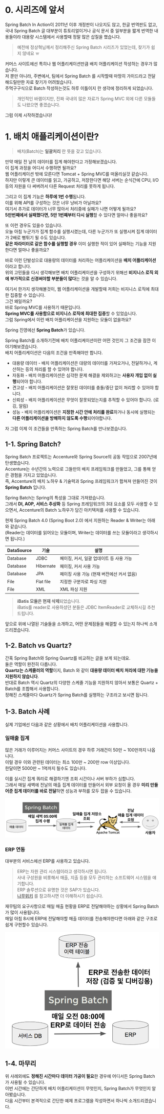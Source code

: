 # 0. 시리즈에 앞서

Spring Batch In Action이 2011년 이후 개정판이 나오지도 않고, 한글 번역판도 없고, 국내 Spring Batch 글 대부분이 튜토리얼이거나 공식 문서 중 일부분을 짧게 번역한 내용들이라 대용량 시스템에서 사용할때 정말 많은 삽질을 했습니다.  

> 예전에 정상혁님께서 정리해주신 Spring Batch 시리즈가 있었는데, 찾기가 쉽지 않네요 ㅠ

커머스 사이트에선 특히나 웹 어플리케이션만큼 배치 어플리케이션 작성하는 경우가 많습니다.  
저 뿐만 아니라, 주변에서, 팀에서 Spring Batch 를 시작할때 마땅히 가이드라고 전달해드릴만한 자료 찾기가 어려웠습니다.  
주먹구구식으로 Batch 작성하는것도 하루 이틀이지 란 생각에 정리하게 되었습니다.

> 개인적인 바램이지만, 진짜 국내의 많은 자료가 Spring MVC 외에 다른 모듈들도 나왔으면 좋겠습니다.  

그럼 이제 시작하겠습니다!

# 1. 배치 애플리케이션이란?

> 배치(Batch)는 **일괄처리** 란 뜻을 갖고 있습니다. 

만약 매일 전 날의 데이터를 집계 해야한다고 가정해보겠습니다.  
이 집계 과정을 어디서 수행하면 될까요?  
웹 어플리케이션 밖에 모른다면 Tomcat + Spring MVC를 떠올리실것 같습니다.  
하지만 이렇게 큰 데이터를 읽고, 가공하고, 저장한다면 해당 서버는 순식간에 CPU, I/O 등의 자원을 다 써버려서 다른 Request 처리를 못하게 됩니다.  
  
그리고 이 집계 기능은 **하루에 1번 수행**됩니다.  
이를 위해 API를 구성하는 것은 너무 낭비가 아닐까요?  
여기서 추가로 데이터가 너무 많아서 처리중에 실패가 나면 어떻게 될까요?  
**5만번째에서 실패했다면, 5만 1번째부터 다시 실행**할 수 있다면 얼마나 좋을까요?  
  
또 이런 경우도 있을수 있습니다.  
오늘 아침 누군가가 집계 함수를 실행시켰는데, 다른 누군가가 또 실행시켜 집계 데이터가 2배로 뻥튀기 될 수도 있습니다.  
**같은 파라미터로 같은 함수를 실행할 경우** 이미 실행한 적이 있어 실패하는 기능을 지원한다면 얼마나 좋을까요?  
  
바로 이런 단발성으로 대용량의 데이터를 처리하는 어플리케이션을 **배치 어플리케이션**이라고 합니다.  
위의 고민들을 다시 생각해보면 배치 어플리케이션을 구성하기 위해선 **비지니스 로직 외에 부가적으로 신경써야할 부분들이 많다**는 것을 알 수 있습니다.  
  
여기서 한가지 생각해볼것이, 웹 어플리케이션을 개발할때 저희는 비지니스 로직에 최대한 집중할 수 있습니다.  
그건 왜일까요?  
바로 Spring MVC를 사용하기 때문입니다.  
**Spring MVC를 사용함으로 비지니스 로직에 최대한 집중**할 수 있었습니다.  
그럼 Spring에서 이런 배치 어플리케이션을 지원하는 모듈이 없을까요?  
  
Spring 진영에선 **Spring Batch**가 있습니다.  
  
Spring Batch를 소개하기전에 배치 어플리케이션이란 어떤 것인지 그 조건을 잠깐 이야기해보겠습니다.  
배치 어플리케이션은 다음의 조건을 만족해야만 합니다.

* 대용량 데이터 - 배치 어플리케이션은 대량의 데이터를 가져오거나, 전달하거나, 계산하는 등의 처리를 할 수 ​​있어야 합니다.
* 자동화 - 배치 어플리케이션은 심각한 문제 해결을 제외하고는 **사용자 개입 없이 실행**되어야 합니다.
* 견고성 - 배치 어플리케이션은 잘못된 데이터를 충돌/중단 없이 처리할 수 있어야 합니다.
* 신뢰성 - 배치 어플리케이션은 무엇이 잘못되었는지를 추적할 수 있어야 합니다. (로깅, 알림)
* 성능 - 배치 어플리케이션은 **지정한 시간 안에 처리를 완료**하거나 동시에 실행되는 **다른 어플리케이션을 방해하지 않도록 수행**되어야합니다.

자 그럼 이제 이 조건들을 만족하는 Spring Batch를 만나보겠습니다.

## 1-1. Spring Batch?

Spring Batch 프로젝트는 Accenture와 Spring Source의 공동 작업으로 2007년에 탄생했습니다.  
Accenture는 수년간의 노력으로 그들만의 배치 프레임워크를 만들었고, 그를 통해 얻은 경험을 가지고 있었습니다.  
즉, Accenture의 배치 노하우 & 기술력과 Spring 프레임워크가 합쳐져 만들어진 것이 **Spring Batch** 입니다.  
  
Spring Batch는 Spring의 특성을 그대로 가져왔습니다.  
그래서 **DI, AOP, 서비스 추상화** 등 Spring 프레임워크의 3대 요소를 모두 사용할 수 있으면서, Accenture의 Batch 노하우가 담긴 아키텍처를 사용할 수 있습니다.  
  
현재 Spring Batch 4.0 (Spring Boot 2.0) 에서 지원하는 Reader & Writer는 아래와 같습니다.  
(Reader는 데이터를 읽어오는 모듈이며, Writer는 데이터를 쓰는 모듈이라고 생각하시면 됩니다.)

| DataSource | 기술      | 설명                                       |
|------------|-----------|--------------------------------------------|
| Database   | JDBC      | 페이징, 커서, 일괄 업데이트 등 사용 가능   |
| Database   | Hibernate | 페이징, 커서 사용 가능                     |
| Database   | JPA       | 페이징 사용 가능 (현재 버전에선 커서 없음) |
| File       | Flat file | 지정한 구분자로 파싱 지원                  |
| File       | XML       | XML 파싱 지원                                           |

> **iBatis 모듈은 현재 삭제**되었습니다.  
iBatis를 reader로 사용하셨던 분들은 JDBC ItemReader로 교체하시길 추천드립니다.

앞으로 위에 나열된 기술들을 소개하고, 어떤 문제점들을 해결할 수 있는지 하나씩 소개드리겠습니다.  

## 1-2. Batch vs Quartz?

간혹 Spring Batch와 Spring Quartz를 비교하는 글을 보게 되는데요.  
둘은 역할이 완전히 다릅니다.  
**Quartz는 스케줄러의 역할**이지, Batch 와 같이 **대용량 데이터 배치 처리에 대한 기능을 지원하지 않습니다**.  
반대로 Batch 역시 Quartz의 다양한 스케줄 기능을 지원하지 않아서 보통은 Quartz + Batch를 조합해서 사용합니다.  
정해진 스케줄마다 Quartz가 Spring Batch를 실행하는 구조라고 보시면 됩니다.

## 1-3. Batch 사례

실제 기업에선 다음과 같은 상황에서 배치 어플리케이션을 사용합니다.

### 일매출 집계

많은 거래가 이루어지는 커머스 사이트의 경우 하루 거래건이 50만 ~ 100만까지 나옵니다.  
이럴 경우 이와 관련된 데이터는 최소 100만 ~ 200만 row 이상입니다.  
한달이면 5000만 ~ 1억까지 될수도 있습니다.  
  
이를 실시간 집계 쿼리로 해결하기엔 조회 시간이나 서버 부하가 심합니다.  
그래서 매일 새벽에 전날의 매출 집계 데이터를 만들어서 외부 요청이 올 경우 **미리 만들어준 집계 데이터를 바로 전달**하면 성능과 부하를 모두 잡을 수 있습니다.

![1](./images/1/1.png)

### ERP 연동

대부분의 서비스에선 ERP를 사용하고 있습니다.  

> ERP는 자원 관리 시스템이라고 생각하시면 됩니다.  
사내 구성원을 비롯해서 매출, 지출 등을 모두 관리하는 소프트웨어 시스템을 얘기합니다.  
ERP 솔루션으로 유명한 것은 SAP가 있습니다.  
[나무위키](https://namu.wiki/w/ERP) 를 참고하시면 더 이해하시기 쉽습니다.

재무팀의 요구사항으로 매일 매출 현황을 ERP로 전달해야하는 상황에서 Spring Batch가 많이 사용됩니다.  
매일 아침 8시에 ERP에 전달해야할 매출 데이터를 전송해야한다면 아래와 같은 구조로 쉽게 구현할수 있습니다.

![2](./images/1/2.png)


## 1-4. 마무리

위 사례외에도 **정해진 시간마다 데이터 가공이 필요**한 경우에 어디서든 Spring Batch가 사용될 수 있습니다.  
이번 시간에는 간단하게 배치 어플리케이션이 무엇인지, Spring Batch가 무엇인지 알아봤습니다.  
다음 시간부터 본격적으로 간단한 예제 프로그램을 작성하면서 하나씩 소개드리겠습니다.


